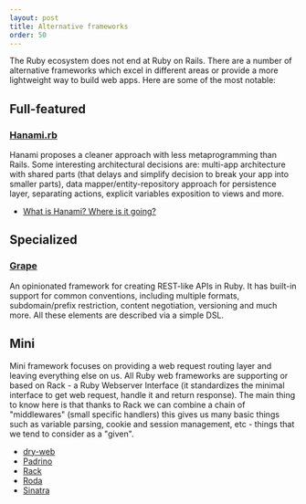 ```yaml
---
layout: post
title: Alternative frameworks
order: 50
---
```


The Ruby ecosystem does not end at Ruby on Rails. There are a number of alternative frameworks which excel in different areas or provide a more lightweight way to build web apps.
Here are some of the most notable:
 
## Full-featured

### [Hanami.rb](http://hanamirb.org/)

Hanami proposes a cleaner approach with less metaprogramming than Rails. Some interesting architectural decisions are: multi-app architecture with shared parts (that delays and simplify decision to break your app into smaller parts), data mapper/entity-repository approach for persistence layer, separating actions, explicit variables exposition to views and more.

* [What is Hanami? Where is it going?](https://discuss.hanamirb.org/t/what-is-hanami-where-is-it-going/222)

## Specialized 

### [Grape](http://www.ruby-grape.org/)

An opinionated framework for creating REST-like APIs in Ruby. It has built-in support for common conventions, including multiple formats, subdomain/prefix restriction, content negotiation, versioning and much more. All these elements are described via a simple DSL.
 
## Mini

Mini framework focuses on providing a web request routing layer and leaving everything else on us. All Ruby web frameworks are supporting or based on Rack - a Ruby Webserver Interface (it standardizes the minimal interface to get web request, handle it and return response). The main thing to know here is that thanks to Rack we can combine a chain of "middlewares" (small specific handlers) this gives us many basic things such as variable parsing, cookie and session management, etc - things that we tend to consider as a "given".

* [dry-web](https://github.com/dry-rb/dry-web)
* [Padrino](http://padrinorb.com/)
* [Rack](http://rack.github.io/)
* [Roda](http://roda.jeremyevans.net)
* [Sinatra](http://www.sinatrarb.com/)
